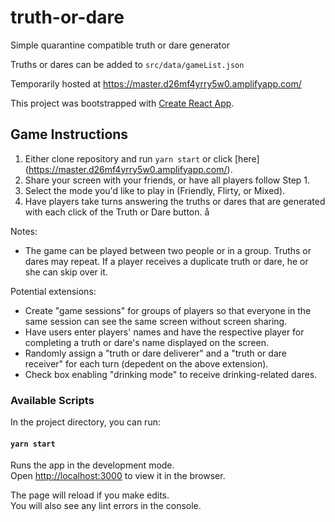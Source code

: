 # truth-or-dare
Simple quarantine compatible truth or dare generator 

Truths or dares can be added to `src/data/gameList.json` 

Temporarily hosted at https://master.d26mf4yrry5w0.amplifyapp.com/ 

This project was bootstrapped with [Create React App](https://github.com/facebook/create-react-app).

## Game Instructions 

1. Either clone repository and run `yarn start` or click [here] (https://master.d26mf4yrry5w0.amplifyapp.com/). 
2. Share your screen with your friends, or have all players follow Step 1. 
3. Select the mode you'd like to play in (Friendly, Flirty, or Mixed). 
4. Have players take turns answering the truths or dares that are generated with each click of the Truth or Dare button. å

Notes:
- The game can be played between two people or in a group. Truths or dares may repeat. If a player receives a duplicate truth or dare, he or she can skip over it. 

Potential extensions: 
- Create "game sessions" for groups of players so that everyone in the same session can see the same screen without screen sharing. 
- Have users enter players' names and have the respective player for completing a truth or dare's name displayed on the screen.
- Randomly assign a "truth or dare deliverer" and a "truth or dare receiver" for each turn (depedent on the above extension).
- Check box enabling "drinking mode" to receive drinking-related dares. 

### Available Scripts

In the project directory, you can run:

#### `yarn start`

Runs the app in the development mode.<br />
Open [http://localhost:3000](http://localhost:3000) to view it in the browser.

The page will reload if you make edits.<br />
You will also see any lint errors in the console.
